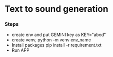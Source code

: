 # Text to sound generation
### Steps
- create env and put GEMINI key as KEY="abcd"
- create venv, python -m venv env_name
- Install packages pip install -r requirement.txt
- Run APP

